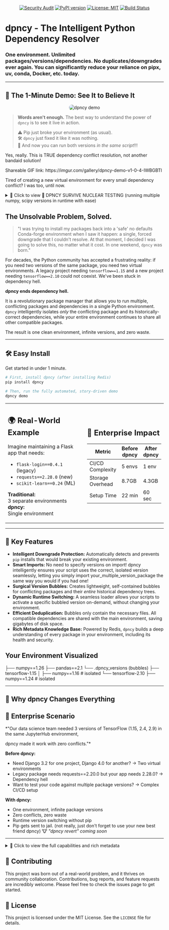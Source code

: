 <p align="center">
  <a href="https://github.com/patrickryankenneth/dpncy/actions/workflows/security_audit.yml"><img src="https://github.com/patrickryankenneth/dpncy/actions/workflows/security_audit.yml/badge.svg" alt="Security Audit"></a>
  <a href="https://pypi.org/project/dpncy/"><img src="https://img.shields.io/pypi/v/dpncy.svg" alt="PyPI version"></a>
  <a href="https://opensource.org/licenses/MIT"><img src="https://img.shields.io/badge/License-MIT-yellow.svg" alt="License: MIT"></a>
  <a href="https://github.com/patrickryankenneth/dpncy/actions/workflows/test.yml"><img src="https://github.com/patrickryankenneth/dpncy/actions/workflows/test.yml/badge.svg" alt="Build Status"></a>
</p>

# dpncy - The Intelligent Python Dependency Resolver

### One environment. Unlimited packages/versions/dependencies. No duplicates/downgrades ever again. You can significantly reduce your reliance on pipx, uv, conda, Docker, etc. today.

---

## 🚀 The 1-Minute Demo: See It to Believe It

<p align="center">
 <img src="dpncy-demo.gif" alt="dpncy demo" style="max-width: 80%; border-radius: 8px;" />
</p>

<blockquote>
<p><strong>Words aren't enough.</strong> The best way to understand the power of <code>dpncy</code> is to see it live in action.</p>
 ⚠️ Pip just broke your environment (as usual).<br>
 🛠️ <code>dpncy</code> just fixed it like it was nothing.<br>
 🎯 And now you can run both versions <em>in the same script</em>!!!
</blockquote>

<p>Yes, really. This is TRUE dependency conflict resolution, not another bandaid solution!</p>
<p> Shareable GIF link: https://imgur.com/gallery/dpncy-demo-v1-0-4-IWBGBTl </p>

Tired of creating a new virtual environment for every small dependency conflict? I was too, until now. 


<details>
<summary>🚀 Click to view 🎇 DPNCY SURVIVE NUCLEAR TESTING (running multiple numpy, scipy versions in runtime with ease) </summary>

💥 NUMPY VERSION JUGGLING:

⚡ Switching to numpy==1.24.3

🌀 dpncy loader: Activating numpy==1.24.3...
 ✅ Activated bubble: /opt/conda/envs/evocoder_env/lib/python3.11/site-packages/.dpncy_versions/numpy-1.24.3
 ℹ️ Bubble contains 1 packages.
   ✅ Version: 1.24.3
   🔢 Array sum: 6
   🧪 Testing legacy behavior...
   ℹ️ np.int alias exists: False

⚡ Switching to numpy==1.26.4

🌀 dpncy loader: Activating numpy==1.26.4...
 🧹 Deactivated bubble: numpy-1.24.3
 ✅ System version already matches requested version (1.26.4). No bubble activation needed.
   ✅ Version: 1.26.4
   🔢 Array sum: 6

🔥 SCIPY C-EXTENSION TEST:

🌋 Switching to scipy==1.12.0

🌀 dpncy loader: Activating scipy==1.12.0...
 ✅ Activated bubble: /opt/conda/envs/evocoder_env/lib/python3.11/site-packages/.dpncy_versions/scipy-1.12.0
 ℹ️ Bubble contains 1 packages.
   ✅ Version: 1.12.0
   ♻️ Sparse matrix: 3 non-zeros
   📐 Linalg det: -2.0

🌋 Switching to scipy==1.15.3

🌀 dpncy loader: Activating scipy==1.15.3...
 🧹 Deactivated bubble: scipy-1.12.0
 ✅ Activated bubble: /opt/conda/envs/evocoder_env/lib/python3.11/site-packages/.dpncy_versions/scipy-1.15.3
 ℹ️ Bubble contains 1 packages.
   ✅ Version: 1.15.3
   ♻️ Sparse matrix: 3 non-zeros
   📐 Linalg det: -2.0

🤯 NUMPY+SCIPY VERSION MIXING:

🌀 COMBO: numpy==1.24.3 + scipy==1.12.0

🌀 dpncy loader: Activating numpy==1.24.3...
 ✅ Activated bubble: /opt/conda/envs/evocoder_env/lib/python3.11/site-packages/.dpncy_versions/numpy-1.24.3
 ℹ️ Bubble contains 1 packages.

🌀 dpncy loader: Activating scipy==1.12.0...
 🧹 Deactivated bubble: scipy-1.15.3
 ✅ Activated bubble: /opt/conda/envs/evocoder_env/lib/python3.11/site-packages/.dpncy_versions/scipy-1.12.0
 ℹ️ Bubble contains 1 packages.
<stdin>:47: UserWarning: The NumPy module was reloaded (imported a second time). This can in some cases result in small but subtle issues and is discouraged.
   🧪 numpy: 1.24.3, scipy: 1.12.0
   🔗 Compatibility check: [1. 2. 3.]

🌀 COMBO: numpy==1.26.4 + scipy==1.15.3

🌀 dpncy loader: Activating numpy==1.26.4...
 🧹 Deactivated bubble: numpy-1.24.3
 ✅ System version already matches requested version (1.26.4). No bubble activation needed.

🌀 dpncy loader: Activating scipy==1.15.3...
 🧹 Deactivated bubble: scipy-1.12.0
 ✅ Activated bubble: /opt/conda/envs/evocoder_env/lib/python3.11/site-packages/.dpncy_versions/scipy-1.15.3
 ℹ️ Bubble contains 1 packages.
<stdin>:47: UserWarning: The NumPy module was reloaded (imported a second time). This can in some cases result in small but subtle issues and is discouraged.
   🧪 numpy: 1.26.4, scipy: 1.15.3
   🔗 Compatibility check: [1. 2. 3.]

🎇 DPNCY SURVIVED NUCLEAR TESTING!

</details>

## The Unsolvable Problem, Solved.

> "I was trying to install my packages back into a 'safe' no defaults Conda-forge environment when I saw it happen: a single, forced downgrade that I couldn't resolve. At that moment, I decided I was going to solve this, no matter what it cost. In one weekend, `dpncy` was born."

For decades, the Python community has accepted a frustrating reality: if you need two versions of the same package, you need two virtual environments. A legacy project needing `tensorflow==1.15` and a new project needing `tensorflow==2.10` could not coexist. We've been stuck in dependency hell.

**dpncy ends dependency hell.**

It is a revolutionary package manager that allows you to run multiple, conflicting packages and dependencies in a single Python environment. `dpncy` intelligently isolates *only* the conflicting package and its historically-correct dependencies, while your entire environment continues to share all other compatible packages.

The result is one clean environment, infinite versions, and zero waste.

---

## 🛠️ Easy Install

Get started in under 1 minute.

```bash
# First, install dpncy (after installing Redis)
pip install dpncy

# Then, run the fully automated, story-driven demo
dpncy demo
```

<table>
<tr>
<td width="50%">

## 🌍 Real-World Example
Imagine maintaining a Flask app that needs:
- `flask-login==0.4.1` (legacy)
- `requests==2.28.0` (new)
- `scikit-learn==0.24` (ML)

**Traditional:**  
3 separate environments  
**dpncy:**  
Single environment  

</td>
<td width="50%">

## 🏢 Enterprise Impact
| Metric               | Before dpncy | After dpncy |
|----------------------|--------------|-------------|
| CI/CD Complexity     | 5 envs       | 1 env       |
| Storage Overhead     | 8.7GB        | 4.3GB       |
| Setup Time           | 22 min       | 60 sec      |

</td>
</tr>
</table>

---

## 🧠 Key Features

*   **Intelligent Downgrade Protection:** Automatically detects and prevents `pip` installs that would break your existing environment.
*   **Smart Imports:** No need to specify versions on import! dpncy intelligently ensures your script uses the correct, isolated version seamlessly, letting you simply import your_multiple_version_package the same way you would if you had one!
*   **Surgical Version Bubbles:** Creates lightweight, self-contained bubbles for conflicting packages and their *entire* historical dependency trees.
*   **Dynamic Runtime Switching:** A seamless loader allows your scripts to activate a specific bubbled version on-demand, without changing your environment.
*   **Efficient Deduplication:** Bubbles only contain the necessary files. All compatible dependencies are shared with the main environment, saving gigabytes of disk space.
*   **Rich Metadata Knowledge Base:** Powered by Redis, `dpncy` builds a deep understanding of every package in your environment, including its health and security.

## Your Environment Visualized

├── numpy==1.26
├── pandas==2.1
└── .dpncy_versions (bubbles)
    ├── tensorflow-1.15
    │   ├── numpy==1.16  # isolated
    └── tensorflow-2.10
        ├── numpy==1.24  # isolated

---

## 🎯 Why dpncy Changes Everything

## 🏢 Enterprise Scenario
*"Our data science team needed 3 versions of TensorFlow (1.15, 2.4, 2.9) in the same JupyterHub environment,

dpncy made it work with zero conflicts."*

**Before dpncy:**
- Need Django 3.2 for one project, Django 4.0 for another? → Two virtual environments
- Legacy package needs requests==2.20.0 but your app needs 2.28.0? → Dependency hell
- Want to test your code against multiple package versions? → Complex CI/CD setup

**With dpncy:**
- One environment, infinite package versions
- Zero conflicts, zero waste
- Runtime version switching without pip
- Pip gets sent to jail. (not really, just don't forget to use your new best friend dpncy) 🐮 *"dpncy revert" coming soon*

---

<details>
<summary>🚀 Click to view the full capabilities and rich metadata </summary>

### Command Line Interface

```bash
# See the complete status of your main environment and all bubbles
dpncy status

# Get deep metadata, including all known versions of a package
dpncy info flask-login

# List all packages in your environment with a health check
dpncy list
📋 Found 223 packages:
  🛡️💚 absl-py v2.3.1 - Abseil Python Common Libraries, see https://github.com/ab...
  🛡️💚 absl_py v2.3.1.dist - Abseil Python Common Libraries, see https://github.com/ab...
  🛡️💚 annotated-types v0.7.0 - Reusable constraint types to use with typing.Annotated
  🛡️💚 annotated_types v0.7.0.dist - Reusable constraint types to use with typing.Annotated
  🛡️💚 anyio v4.9.0 - High level compatibility layer for multiple asynchronous ...
  🛡️💚 argon2-cffi v25.1.0 - Argon2 for Python
  🛡️💚 argon2-cffi-bindings v21.2.0 - Low-level CFFI bindings for Argon2
(continues on..............)
```
### The Knowledge Base

`dpncy` gives you unprecedented insight into your environment by storing rich metadata in Redis.

**Check for all known versions of a package:**
```bash
# redis-cli SMEMBERS "dpncy:pkg:flask-login:installed_versions"
1) "0.6.3"  # Active
2) "0.4.1"  # In a bubble
```

**Get deep metadata for a specific bubbled version:**
```bash
# redis-cli HGETALL "dpncy:pkg:flask-login:0.4.1"
1) "Version"
2) "0.4.1"
3) "dependencies"
4) "[\"Flask>=0.9\", \"Werkzeug>=0.11.15\"]"
...and 50+ other fields
```

**Test these commands in your environment after installing an older version to prove your newer one stayed safe!**

python -c "import flask_login; print(f'\033[1;32mACTIVE VERSION:\033[0m {flask_login.__version__}')"

```bash
ACTIVE VERSION: 0.6.3
```
pip show flask-login | grep Version
```bash
Version: 0.6.3
```

</details>

## 🤝 Contributing

This project was born out of a real-world problem, and it thrives on community collaboration. Contributions, bug reports, and feature requests are incredibly welcome. Please feel free to check the issues page to get started.

## 📄 License

This project is licensed under the MIT License. See the `LICENSE` file for details.
